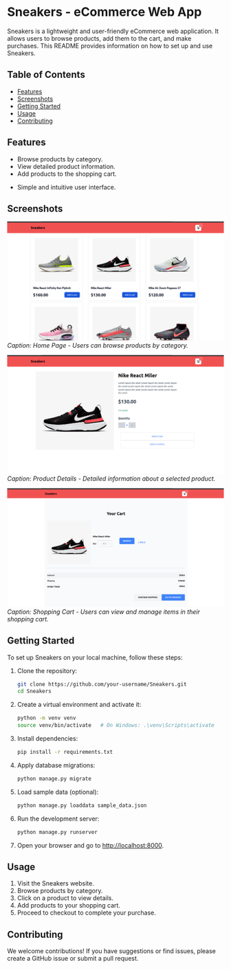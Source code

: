 # Sneakers - eCommerce Web App

Sneakers is a lightweight and user-friendly eCommerce web application. It allows users to browse products, add them to the cart, and make purchases. This README provides information on how to set up and use Sneakers.

## Table of Contents
- [Features](#features)
- [Screenshots](#screenshots)
- [Getting Started](#getting-started)
- [Usage](#usage)
- [Contributing](#contributing)

## Features

- Browse products by category.
- View detailed product information.
- Add products to the shopping cart.
<!-- - Checkout and make purchases securely. () -->
- Simple and intuitive user interface.

## Screenshots

![Screenshot 1](screenshots/screenshot1.png)
*Caption: Home Page - Users can browse products by category.*

![Screenshot 2](screenshots/screenshot2.png)
*Caption: Product Details - Detailed information about a selected product.*

![Screenshot 3](screenshots/screenshot3.png)
*Caption: Shopping Cart - Users can view and manage items in their shopping cart.*


## Getting Started

To set up Sneakers on your local machine, follow these steps:

1. Clone the repository:

    ```bash
    git clone https://github.com/your-username/Sneakers.git
    cd Sneakers
    ```

2. Create a virtual environment and activate it:

    ```bash
    python -m venv venv
    source venv/bin/activate   # On Windows: .\venv\Scripts\activate
    ```

3. Install dependencies:

    ```bash
    pip install -r requirements.txt
    ```

4. Apply database migrations:

    ```bash
    python manage.py migrate
    ```

5. Load sample data (optional):

    ```bash
    python manage.py loaddata sample_data.json
    ```

6. Run the development server:

    ```bash
    python manage.py runserver
    ```

7. Open your browser and go to [http://localhost:8000](http://localhost:8000).

## Usage

1. Visit the Sneakers website.
2. Browse products by category.
3. Click on a product to view details.
4. Add products to your shopping cart.
5. Proceed to checkout to complete your purchase.

## Contributing

We welcome contributions! If you have suggestions or find issues, please create a GitHub issue or submit a pull request.

